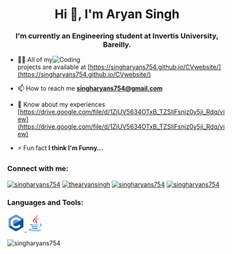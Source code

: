 <h1 align="center">Hi 👋, I'm Aryan Singh</h1>
<h3 align="center">I'm currently an Engineering student at Invertis University, Bareilly.</h3>
<img align="right" alt="Coding" width="400" src="https://www.sayyadimran.com/wp-content/uploads/2021/02/senior-front-end-developer-openings-1.gif">

- 👨‍💻 All of my projects are available at [https://singharyans754.github.io/CVwebsite/](https://singharyans754.github.io/CVwebsite/)

- 📫 How to reach me **singharyans754@gmail.com**

- 📄 Know about my experiences [https://drive.google.com/file/d/1ZjUV5634OTxB_TZSIjFsnjz0y5ji_Rdq/view](https://drive.google.com/file/d/1ZjUV5634OTxB_TZSIjFsnjz0y5ji_Rdq/view)

- ⚡ Fun fact **I think I'm Funny...**

<h3 align="left">Connect with me:</h3>
<p align="left">
<a href="https://twitter.com/singharyans754" target="blank"><img align="center" src="https://raw.githubusercontent.com/rahuldkjain/github-profile-readme-generator/master/src/images/icons/Social/twitter.svg" alt="singharyans754" height="30" width="40" /></a>
<a href="https://linkedin.com/in/thearyansingh" target="blank"><img align="center" src="https://raw.githubusercontent.com/rahuldkjain/github-profile-readme-generator/master/src/images/icons/Social/linked-in-alt.svg" alt="thearyansingh" height="30" width="40" /></a>
<a href="https://fb.com/singharyans754" target="blank"><img align="center" src="https://raw.githubusercontent.com/rahuldkjain/github-profile-readme-generator/master/src/images/icons/Social/facebook.svg" alt="singharyans754" height="30" width="40" /></a>
<a href="https://instagram.com/singharyans754" target="blank"><img align="center" src="https://raw.githubusercontent.com/rahuldkjain/github-profile-readme-generator/master/src/images/icons/Social/instagram.svg" alt="singharyans754" height="30" width="40" /></a>
</p>

<h3 align="left">Languages and Tools:</h3>
<p align="left"> <a href="https://www.cprogramming.com/" target="_blank" rel="noreferrer"> <img src="https://raw.githubusercontent.com/devicons/devicon/master/icons/c/c-original.svg" alt="c" width="40" height="40"/> </a> <a href="https://www.java.com" target="_blank" rel="noreferrer"> <img src="https://raw.githubusercontent.com/devicons/devicon/master/icons/java/java-original.svg" alt="java" width="40" height="40"/> </a> </p>

<p><img align="center" src="https://github-readme-stats.vercel.app/api/top-langs?username=singharyans754&show_icons=true&locale=en&layout=compact" alt="singharyans754" /></p>
